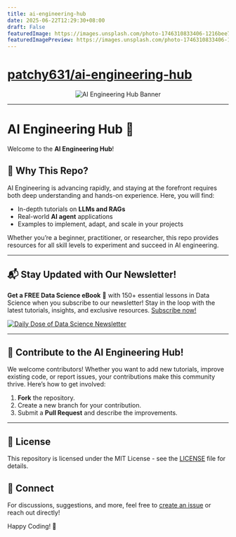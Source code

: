 ```yaml
---
title: ai-engineering-hub
date: 2025-06-22T12:29:30+08:00
draft: False
featuredImage: https://images.unsplash.com/photo-1746310833406-1216bee76a09?ixid=M3w0NjAwMjJ8MHwxfHJhbmRvbXx8fHx8fHx8fDE3NTA1NjY1NTd8&ixlib=rb-4.1.0
featuredImagePreview: https://images.unsplash.com/photo-1746310833406-1216bee76a09?ixid=M3w0NjAwMjJ8MHwxfHJhbmRvbXx8fHx8fHx8fDE3NTA1NjY1NTd8&ixlib=rb-4.1.0
---
```


# [patchy631/ai-engineering-hub](https://github.com/patchy631/ai-engineering-hub)

<p align="center">
  <img src="assets/ai-eng-hub.gif" alt="AI Engineering Hub Banner">
</p>

---

# AI Engineering Hub 🚀
Welcome to the **AI Engineering Hub**!

## 🌟 Why This Repo?
AI Engineering is advancing rapidly, and staying at the forefront requires both deep understanding and hands-on experience. Here, you will find:
- In-depth tutorials on **LLMs and RAGs**
- Real-world **AI agent** applications
- Examples to implement, adapt, and scale in your projects

Whether you’re a beginner, practitioner, or researcher, this repo provides resources for all skill levels to experiment and succeed in AI engineering.

---

## 📬 Stay Updated with Our Newsletter!
**Get a FREE Data Science eBook** 📖 with 150+ essential lessons in Data Science when you subscribe to our newsletter! Stay in the loop with the latest tutorials, insights, and exclusive resources. [Subscribe now!](https://join.dailydoseofds.com)

[![Daily Dose of Data Science Newsletter](https://github.com/patchy631/ai-engineering/blob/main/resources/join_ddods.png)](https://join.dailydoseofds.com)

---

## 📢 Contribute to the AI Engineering Hub!
We welcome contributors! Whether you want to add new tutorials, improve existing code, or report issues, your contributions make this community thrive. Here’s how to get involved:
1. **Fork** the repository.
2. Create a new branch for your contribution.
3. Submit a **Pull Request** and describe the improvements.

---

## 📜 License
This repository is licensed under the MIT License - see the [LICENSE](LICENSE) file for details.

## 💬 Connect
For discussions, suggestions, and more, feel free to [create an issue](https://github.com/patchy631/ai-engineering/issues) or reach out directly!

Happy Coding! 🎉
